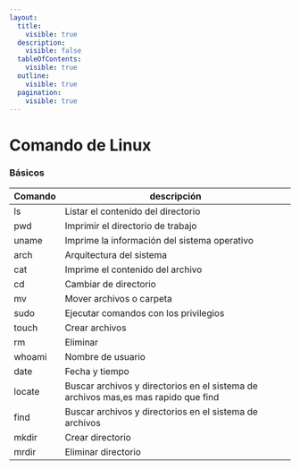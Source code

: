 ```yaml
---
layout:
  title:
    visible: true
  description:
    visible: false
  tableOfContents:
    visible: true
  outline:
    visible: true
  pagination:
    visible: true
---
```


# Comando de Linux

### Básicos

| Comando | descripción                                                                         |
| ------- | ----------------------------------------------------------------------------------- |
| ls      | Listar el contenido del directorio                                                  |
| pwd     | Imprimir el directorio de trabajo                                                   |
| uname   | Imprime la información del sistema operativo                                        |
| arch    | Arquitectura del sistema                                                            |
| cat     | Imprime el contenido del archivo                                                    |
| cd      | Cambiar de directorio                                                               |
| mv      | Mover archivos o carpeta                                                            |
| sudo    | Ejecutar comandos con los privilegios                                               |
| touch   | Crear archivos                                                                      |
| rm      | Eliminar                                                                            |
| whoami  | Nombre de usuario                                                                   |
| date    | Fecha y tiempo                                                                      |
| locate  | Buscar archivos y directorios en el sistema de archivos mas,es mas rapido que find  |
| find    | Buscar archivos y directorios en el sistema de archivos                             |
| mkdir   | Crear directorio                                                                    |
| mrdir   | Eliminar directorio                                                                 |

